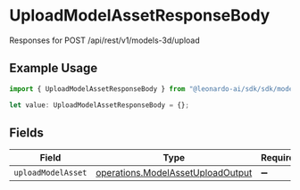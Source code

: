 # UploadModelAssetResponseBody

Responses for POST /api/rest/v1/models-3d/upload

## Example Usage

```typescript
import { UploadModelAssetResponseBody } from "@leonardo-ai/sdk/sdk/models/operations";

let value: UploadModelAssetResponseBody = {};
```

## Fields

| Field                                                                                         | Type                                                                                          | Required                                                                                      | Description                                                                                   |
| --------------------------------------------------------------------------------------------- | --------------------------------------------------------------------------------------------- | --------------------------------------------------------------------------------------------- | --------------------------------------------------------------------------------------------- |
| `uploadModelAsset`                                                                            | [operations.ModelAssetUploadOutput](../../../sdk/models/operations/modelassetuploadoutput.md) | :heavy_minus_sign:                                                                            | N/A                                                                                           |